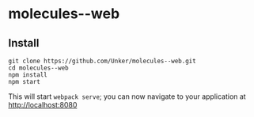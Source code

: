 # molecules--web

## Install

```
git clone https://github.com/Unker/molecules--web.git
cd molecules--web
npm install
npm start
```

This will start `webpack serve`; you can now navigate to your application at
[http://localhost:8080](http://localhost:8080)
